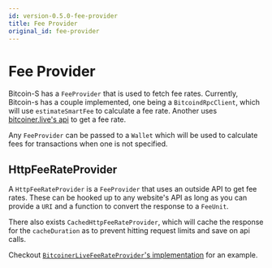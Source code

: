 ```yaml
---
id: version-0.5.0-fee-provider
title: Fee Provider
original_id: fee-provider
---
```


# Fee Provider

Bitcoin-S has a `FeeProvider` that is used to fetch fee rates.
Currently, Bitcoin-s has a couple implemented, one being a `BitcoindRpcClient`, which will use `estimateSmartFee` to calculate a fee rate.
Another uses [bitcoiner.live's api](https://bitcoiner.live/) to get a fee rate.

Any `FeeProvider` can be passed to a `Wallet` which will be used to calculate fees for transactions when one is not specified.

## HttpFeeRateProvider

A `HttpFeeRateProvider` is a `FeeProvider` that uses an outside API to get fee rates.
These can be hooked up to any website's API as long as you can provide a `URI` and a function to convert the response to a `FeeUnit`.

There also exists `CachedHttpFeeRateProvider`, which will cache the response for the `cacheDuration` as to prevent hitting request limits and save on api calls.

Checkout [`BitcoinerLiveFeeRateProvider`'s implementation](https://github.com/bitcoin-s/bitcoin-s/blob/master/fee-provider/src/main/scala/org/bitcoins/feeprovider/BitcoinerLiveFeeRateProvider.scala) for an example.
